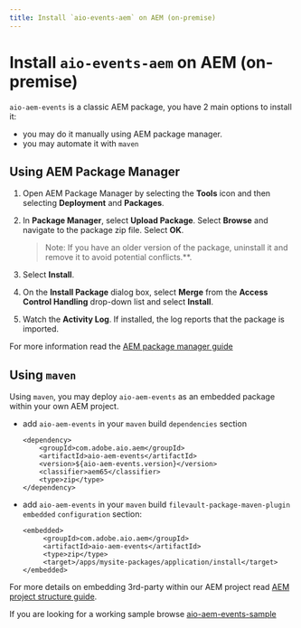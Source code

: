 ```yaml
---
title: Install `aio-events-aem` on AEM (on-premise) 
---
```


# Install `aio-events-aem` on AEM (on-premise)

`aio-aem-events` is a classic AEM package, you have 2 main options to install it:
* you may do it manually using AEM package manager.
* you may automate it with `maven`

## Using AEM Package Manager
 
1. Open AEM Package Manager by selecting the **Tools** icon and then selecting **Deployment** and **Packages**.
2. In **Package Manager**, select **Upload Package**. Select **Browse** and navigate to the package zip file. Select **OK**.

      >Note: If you have an older version of the package, uninstall it and remove it to avoid potential conflicts.**.

3. Select **Install**.
4. On the **Install Package** dialog box, select **Merge** from the **Access Control Handling** drop-down list and select **Install**.
5. Watch the **Activity Log**. If installed, the log reports that the package is imported.

For more information read the [AEM package manager guide](https://experienceleague.adobe.com/docs/experience-manager-65/administering/contentmanagement/package-manager.html?lang=en)

## Using `maven` 

Using `maven`, you may deploy `aio-aem-events` as an embedded package within your own AEM project.

* add `aio-aem-events` in your `maven` build `dependencies` section


      <dependency>
          <groupId>com.adobe.aio.aem</groupId>
          <artifactId>aio-aem-events</artifactId>
          <version>${aio-aem-events.version}</version>
          <classifier>aem65</classifier>
          <type>zip</type>
      </dependency>

* add `aio-aem-events` in your `maven` build `filevault-package-maven-plugin` `embedded` `configuration` section:


      <embedded>
           <groupId>com.adobe.aio.aem</groupId>
           <artifactId>aio-aem-events</artifactId>
           <type>zip</type>
           <target>/apps/mysite-packages/application/install</target>
      </embedded>

For more details on embedding 3rd-party within our AEM project read [AEM project structure guide](https://experienceleague.adobe.com/docs/experience-manager-cloud-service/content/implementing/developing/aem-project-content-package-structure.html%3Flang%3Den#embedding-3rd-party-packages).

If you are looking for a working sample browse [aio-aem-events-sample](https://github.com/francoisledroff/aio-aem-events-sample/tree/aem65)
